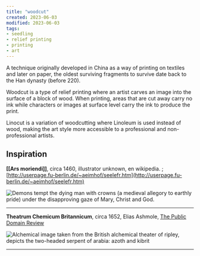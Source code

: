 ```yaml
---
title: "woodcut"
created: 2023-06-03
modified: 2023-06-03
tags:
- seedling
- relief printing
- printing
- art
---
```


A technique originally developed in China as a way of printing on textiles and later on paper, the oldest surviving fragments to survive date back to the Han dynasty (before 220).

Woodcut is a type of relief printing where an artist carves an image into the surface of a block of wood. When printing, areas that are cut away carry no ink while characters or images at surface level carry the ink to produce the print.

Linocut is a variation of woodcutting where Linoleum is used instead of wood, making the art style more accessible to a professional and non-professional artists. 

## Inspiration

**[[Ars moriendi]]**,  circa 1460, illustrator unknown, en wikipedia. ; [http://userpage.fu-berlin.de/~aeimhof/seelefr.htm](http://userpage.fu-berlin.de/~aeimhof/seelefr.htm)

![Demons tempt the dying man with crowns (a medieval allegory to earthly pride) under the disapproving gaze of Mary, Christ and God.](notes/images/woodcut.png)

---

**Theatrum Chemicum Britannicum**, circa 1652, Elias Ashmole, [The Public Domain Review](https://publicdomainreview.org/collection/theatrum-chemicum)

![Alchemical image taken from the British alchemical theater of ripley, depicts the two-headed serpent of arabia: azoth and kibrit](notes/images/woodcut-1.png)

---

